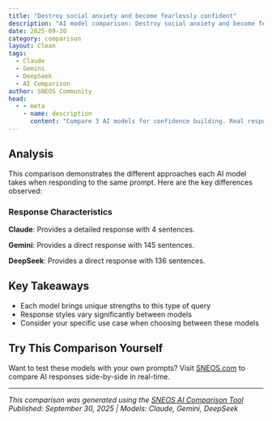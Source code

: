 ```yaml
---
title: "Destroy social anxiety and become fearlessly confident"
description: "AI model comparison: Destroy social anxiety and become fearlessly confident..."
date: 2025-09-30
category: comparison
layout: Clean
tags:
  - Claude
  - Gemini
  - DeepSeek
  - AI Comparison
author: SNEOS Community
head:
  - - meta
    - name: description
      content: "Compare 3 AI models for confidence building. Real responses from Claude, Gemini, DeepSeek with detailed analysis."
---
```


<ChatComparison
  title="Destroy social anxiety and become fearlessly confident"
  prompt="Destroy social anxiety and become fearlessly confident"
  :responses='{"Claude": "# Breaking Free from Social Anxiety: A Path to Genuine Confidence\n\nSocial anxiety can feel overwhelming, but with the right strategies, you can build authentic confidence. Here\u0027s a practical roadmap:\n\n## Understanding the Root\n- **Reframe your inner critic**: That voice predicting disaster is often wrong\n- **Challenge catastrophic thinking**: Ask \u0022What\u0027s the worst that could realistically happen?\u0022\n- **Recognize that most people are focused on themselves**, not judging you\n\n## Building Confidence Gradually\n\n### Start Small\n- Make eye contact with cashiers\n- Say \u0022good morning\u0022 to neighbors \n- Ask one question in meetings\n- Compliment someone genuinely\n\n### Practice Self-Compassion\n- Treat yourself like you would a good friend\n- Celebrate small wins\n- Learn from setbacks without harsh self-judgment\n\n## Practical Daily Strategies\n\n**Before Social Situations:**\n- Deep breathing exercises\n- Positive self-talk: \u0022I belong here\u0022\n- Prepare a few conversation topics\n\n**During Interactions:**\n- Focus outward - be genuinely curious about others\n- Ask open-ended questions\n- Share something authentic about yourself\n\n**After Social Events:**\n- Note what went well (however small)\n- Learn from any awkward moments without dwelling\n\n## Long-term Confidence Building\n- Develop skills/hobbies that make you feel competent\n- Surround yourself with supportive people\n- Consider therapy if anxiety significantly impacts your life\n- Practice mindfulness to stay present\n\nRemember: Confidence isn\u0027t about being perfect - it\u0027s about being comfortable with being human.\n\nWhat specific social situations challenge you most?", "Gemini": "Okay, let\u0027s break down how to dismantle social anxiety and build unwavering confidence. This is a journey, not a quick fix, and it requires commitment and self-compassion. Here\u0027s a comprehensive approach, combining psychological techniques, practical strategies, and lifestyle adjustments:\n\n**I. Understanding the Enemy: Social Anxiety and Confidence**\n\n* **Social Anxiety (Social Anxiety Disorder/Social Phobia):**\n * **Core Fear:** Being judged negatively by others. This manifests as fear of embarrassment, humiliation, or rejection.\n * **Physical Symptoms:** Racing heart, sweating, trembling, blushing, nausea, dizziness, difficulty breathing, muscle tension.\n * **Cognitive Symptoms:** Negative self-talk, catastrophic thinking (\u0022I\u0027m going to mess this up,\u0022 \u0022Everyone will think I\u0027m stupid\u0022), overthinking past interactions, anticipating future social situations with dread.\n * **Behavioral Symptoms:** Avoidance of social situations, excessive self-monitoring in social situations (checking your appearance, controlling your words), seeking reassurance, using safety behaviors (e.g., clinging to a friend, avoiding eye contact).\n* **Confidence:**\n * **A belief in your abilities and qualities:** Knowing you can handle challenges, trusting your judgment, and accepting yourself (flaws and all).\n * **Not about being perfect:** It\u0027s about knowing you can cope with imperfections and setbacks.\n * **Builds over time through experiences and self-perception.**\n * **Connected to self-worth:** Liking and respecting yourself, regardless of external validation.\n\n**II. The Psychological Toolkit: Techniques to Challenge and Change Your Thinking**\n\n* **Cognitive Behavioral Therapy (CBT) Techniques:**\n * **Cognitive Restructuring:** This is the cornerstone of overcoming social anxiety. It involves identifying, challenging, and changing negative thought patterns.\n * **Identify Negative Thoughts:** Keep a thought diary. When you feel anxious in a social situation (or even thinking about one), write down the situation, your feelings, your thoughts, and your behaviors. Be specific!\n * **Challenge Negative Thoughts:** Ask yourself:\n * \u0022What\u0027s the evidence for and against this thought?\u0022\n * \u0022Am I jumping to conclusions?\u0022\n * \u0022Am I reading minds?\u0022\n * \u0022Am I catastrophizing?\u0022\n * \u0022Am I using all-or-nothing thinking?\u0022\n * \u0022What\u0027s the worst that could happen, and how would I cope?\u0022\n * \u0022What\u0027s a more balanced or realistic way to view the situation?\u0022\n * **Replace Negative Thoughts with Realistic/Positive Ones:** Craft alternative thoughts that are more balanced and helpful. Focus on your strengths, your positive intentions, and the possibility of positive outcomes.\n * **Example:**\n * **Negative Thought:** \u0022I\u0027ll make a fool of myself if I talk in the meeting.\u0022\n * **Challenging Questions:** \u0022Is it *guaranteed* I\u0027ll make a fool of myself? Have I made a fool of myself every time I\u0027ve spoken in the past? What\u0027s the worst that could happen? Would anyone really care that much?\u0022\n * **Realistic/Positive Thought:** \u0022I might be a little nervous, but I have valuable insights to share. Even if I stumble over my words, it\u0027s not the end of the world. Most people will be understanding.\u0022\n * **Exposure Therapy:** Gradually exposing yourself to feared social situations to reduce anxiety over time.\n * **Create a Hierarchy:** List social situations that trigger your anxiety, ranking them from least anxiety-provoking to most.\n * **Start Small:** Begin with the least anxiety-provoking situation and gradually work your way up the hierarchy.\n * **Stay in the Situation Until Anxiety Decreases:** The goal is to experience the anxiety and allow it to naturally subside. Don\u0027t escape the situation prematurely, as this reinforces the anxiety. Use relaxation techniques (see below) to manage the anxiety.\n * **Repeat the Exposure:** Repeat the exposure until you feel comfortable and your anxiety has significantly decreased.\n * **Example:**\n * Hierarchy:\n 1. Smiling at a stranger.\n 2. Saying \u0022Hello\u0022 to a cashier.\n 3. Making small talk with a coworker.\n 4. Asking a stranger for directions.\n 5. Attending a small social gathering with familiar people.\n 6. Attending a larger social gathering with unfamiliar people.\n 7. Giving a presentation.\n * **Behavioral Experiments:** Testing your negative predictions in real-world situations.\n * **Identify a Negative Prediction:** \u0022If I start a conversation with a stranger, they\u0027ll think I\u0027m weird and reject me.\u0022\n * **Design an Experiment:** Deliberately start a conversation with a stranger.\n * **Observe the Outcome:** What actually happened? Did they reject you? Were they friendly? Did anything bad happen?\n * **Evaluate the Results:** Did your negative prediction come true? Probably not! This helps to challenge your unrealistic fears.\n* **Mindfulness and Acceptance:**\n * **Mindfulness:** Paying attention to the present moment without judgment. This helps you become more aware of your thoughts and feelings without getting caught up in them.\n * **Meditation:** Regular meditation practice can improve mindfulness skills.\n * **Mindful Breathing:** Focusing on your breath can help calm your nervous system.\n * **Body Scan:** Paying attention to the sensations in your body can help you become more grounded in the present moment.\n * **Acceptance and Commitment Therapy (ACT):** Accepting your anxiety as a natural human emotion and committing to actions that align with your values, even when you feel anxious.\n * **Defusion:** Learning to separate yourself from your thoughts (seeing them as just thoughts, not facts).\n * **Values Clarification:** Identifying what\u0027s truly important to you in life.\n * **Committed Action:** Taking action towards your goals, even when you feel anxious.\n\n**III. Practical Strategies: Building Social Skills and Reducing Avoidance**\n\n* **Improve Your Social Skills:**\n * **Active Listening:** Pay attention to what others are saying, ask clarifying questions, and show genuine interest.\n * **Nonverbal Communication:** Maintain eye contact (appropriately), smile, and use open body language.\n * **Starting and Maintaining Conversations:**\n * **Open-Ended Questions:** Ask questions that require more than a \u0022yes\u0022 or \u0022no\u0022 answer.\n * **Comment on the Environment:** \u0022Nice weather we\u0027re having,\u0022 \u0022I like your [item of clothing/accessory].\u0022\n * **Share Something About Yourself:** Keep it brief and relevant to the conversation.\n * **Find Common Interests:** Ask about hobbies, interests, or experiences.\n * **Practice:** The more you practice, the more comfortable you\u0027ll become.\n * **Dealing with Awkwardness:**\n * **Acknowledge It:** \u0022Oops, that was awkward!\u0022 (with a smile)\n * **Use Humor:** Lighten the mood with a joke.\n * **Shift the Topic:** Gracefully change the subject.\n * **Assertiveness Training:** Learning to express your needs and opinions in a respectful and confident manner.\n* **Challenge Avoidance:**\n * **Identify Your Avoidance Behaviors:** What social situations do you avoid? What safety behaviors do you use?\n * **Gradually Reduce Avoidance:** Start by tackling the easiest avoidance behaviors first.\n * **Celebrate Your Progress:** Acknowledge and reward yourself for taking steps outside of your comfort zone.\n* **Practice Self-Compassion:**\n * **Treat yourself with kindness and understanding:** Especially when you make mistakes or experience setbacks.\n * **Recognize that everyone struggles:** You\u0027re not alone in feeling anxious or insecure.\n * **Practice self-care:** Engage in activities that make you feel good.\n\n**IV. Lifestyle Adjustments: Supporting Your Mental and Physical Well-being**\n\n* **Regular Exercise:** Exercise has been shown to reduce anxiety and improve mood.\n* **Healthy Diet:** A balanced diet can support your mental health.\n* **Sufficient Sleep:** Lack of sleep can exacerbate anxiety.\n* **Limit Caffeine and Alcohol:** These substances can worsen anxiety symptoms.\n* **Stress Management Techniques:**\n * **Deep Breathing Exercises:** Calm your nervous system.\n * **Progressive Muscle Relaxation:** Reduce muscle tension.\n * **Yoga:** Combine physical postures, breathing techniques, and meditation.\n * **Spending Time in Nature:** Reduce stress and improve mood.\n* **Build a Supportive Network:** Connect with friends, family, or support groups.\n\n**V. Seeking Professional Help**\n\n* **Therapist or Counselor:** A therapist can provide personalized support and guidance. Look for someone who specializes in anxiety disorders and uses CBT or ACT.\n* **Psychiatrist:** A psychiatrist can prescribe medication if necessary. Medication can be helpful for managing anxiety symptoms, but it\u0027s often most effective when combined with therapy.\n* **Support Groups:** Connecting with others who understand what you\u0027re going through can be incredibly helpful.\n\n**VI. Important Considerations**\n\n* **Patience:** Overcoming social anxiety takes time and effort. Don\u0027t get discouraged if you don\u0027t see results immediately.\n* **Consistency:** It\u0027s important to be consistent with your efforts. The more you practice these techniques, the more effective they\u0027ll become.\n* **Self-Compassion:** Be kind to yourself throughout the process. There will be setbacks, but don\u0027t let them derail you.\n* **Celebrate Small Victories:** Acknowledge and reward yourself for every step you take in the right direction.\n* **Don\u0027t Compare Yourself to Others:** Everyone\u0027s journey is different. Focus on your own progress.\n* **Perfection is the Enemy:** Don\u0027t strive for perfection. It\u0027s okay to make mistakes. The goal is to manage your anxiety and live a fulfilling life, not to eliminate anxiety completely.\n\n**In summary:**\n\n1. **Acknowledge and Understand:** Recognize your social anxiety and the ways it affects you.\n2. **Challenge Your Thoughts:** Use CBT techniques to identify, challenge, and replace negative thought patterns.\n3. **Expose Yourself Gradually:** Use exposure therapy to gradually confront feared social situations.\n4. **Build Social Skills:** Practice active listening, nonverbal communication, and conversation skills.\n5. **Practice Mindfulness:** Learn to be present in the moment and accept your anxiety.\n6. **Live a Healthy Lifestyle:** Exercise, eat well, and get enough sleep.\n7. **Seek Support:** Talk to a therapist, psychiatrist, or support group.\n8. **Be Patient and Kind to Yourself:** This is a journey, not a destination.\n\nThis is a comprehensive roadmap. Choose one or two areas to focus on initially, and gradually incorporate more techniques as you progress. You have the power to overcome social anxiety and build a more confident and fulfilling life. Good luck!\n", "DeepSeek": "Of course. Destroying social anxiety and building fearless confidence is a journey, not a flip of a switch. It\u0027s about systematically replacing fear with competence and self-compassion.\n\nThink of it not as \u0022eliminating\u0022 anxiety, but as building a version of yourself that is so strong and capable that the anxiety becomes a faint whisper, not a controlling shout.\n\nHere is a comprehensive, step-by-step guide to dismantle social anxiety and construct unshakable confidence.\n\n### Part 1: The Mindset Shift (Rewiring Your Brain)\n\nThis is the foundation. Everything else builds on this.\n\n**1. Stop \u0022Destroying\u0022 and Start \u0022Understanding\u0022:**\nYour social anxiety is not a monster to be slain; it\u0027s a misguided protector. Its core function is to keep you safe from perceived social threats (rejection, judgment, humiliation). Thank it for trying to protect you, but firmly tell it you\u0027ve got this now. This shift from fighting to understanding reduces the internal conflict that fuels anxiety.\n\n**2. Embrace The \u0022I Am The Prize\u0022 Mentality:**\nYou are not auditioning for other people\u0027s approval. You are the main character of your life. People are drawn to those who value themselves. This isn\u0027t about arrogance; it\u0027s about a quiet, deep-seated knowing of your own worth.\n* **Action:** Write down 5 things you bring to a friendship or conversation (e.g., you\u0027re a good listener, you\u0027re loyal, you have interesting hobbies).\n\n**3. Lower The Stakes. Permanently.**\nAnxiety thrives on catastrophic thinking.\n* *\u0022If I say something stupid, they\u0027ll think I\u0027m an idiot and tell everyone and my life will be over.\u0022*\nReality-check this. Most people are so preoccupied with their own lives and insecurities that they barely remember what you said 5 minutes later. No single interaction has the power to define you.\n\n**4. Switch from Judge to Scientist:**\nStop judging your performance in social situations. Instead, adopt a curious, scientific mindset.\n* **Instead of:** \u0022That was awful, I\u0027m so awkward.\u0022\n* **Try:** \u0022Interesting. When I said X, the conversation paused. I wonder what would happen if I asked an open-ended question next time?\u0022\nThis removes the emotional self-flagellation and turns every interaction into a data-gathering mission.\n\n### Part 2: The Action Plan (Building Evidence Through Experience)\n\nConfidence is earned through accumulated proof. You have to prove to yourself that you can handle social situations.\n\n**1. Start Small \u0026 Celebrate Every Win:**\nYou don\u0027t run a marathon on day one. Your \u0022social gym\u0022 starts with tiny workouts.\n* **Week 1:** Make eye contact and smile at one cashier.\n* **Week 2:** Give a genuine compliment to a colleague (\u0022I really liked your presentation today\u0022).\n* **Week 3:** Ask one open-ended question in a group setting (\u0022What did you think of that movie?\u0022).\n**Success is doing the task, not the outcome.** Celebrate the courage it took to try.\n\n**2. The 3-Second Rule:**\nWhen you have an impulse to talk to someone, ask a question, or give a compliment, you have 3 seconds to act. Any longer and your brain will talk you out of it. 3... 2... 1... GO!\n\n**3. Master the Art of Small Talk (It\u0027s a Skill, Not a Curse):**\nSmall talk is not about the content; it\u0027s a social ritual to establish connection and find common ground.\n* **Use the FORD Method:** Ask about **F**amily, **O**ccupation, **R**ecreation, **D**reams.\n* **Be a Detective:** Your goal is to find what the other person is passionate about. Ask \u0022why?\u0022 and \u0022how?\u0022 questions.\n* **Listen to Understand, Not to Reply:** People love feeling heard. You become memorable not by being the most interesting person, but by being the most interested.\n\n**4. Practice \u0022Exposure Therapy\u0022:**\nCreate a hierarchy of your social fears, from least scary to most scary. Systematically expose yourself to them.\n* **Example Ladder:**\n 1. Go to a coffee shop and just be around people.\n 2. Ask the barista a simple question (\u0022What\u0027s your favorite drink here?\u0022).\n 3. Compliment a stranger\u0027s outfit.\n 4. Initiate a conversation with an acquaintance.\n 5. Speak up in a meeting.\n 6. Go to a networking event or party alone.\nMove up the ladder only when you feel comfortable at the current step.\n\n### Part 3: The Toolkit (In-The-Moment Techniques)\n\nWhen anxiety hits, you need tools to manage it.\n\n**1. Physiological Hacks:**\nAnxiety is a physical state. Change the state.\n* **Box Breathing:** Inhale for 4 seconds, hold for 4, exhale for 4, hold for 4. Repeat. This calms your nervous system instantly.\n* **The 5-4-3-2-1 Grounding Technique:** Identify 5 things you can see, 4 things you can feel, 3 things you can hear, 2 things you can smell, and 1 thing you can taste. This pulls you out of your head and into the present.\n\n**2. Reframe Your Inner Voice:**\nChallenge the negative self-talk with evidence.\n* **Thought:** \u0022Everyone is staring at me and judging me.\u0022\n* **Challenge:** \u0022What is the actual evidence for that? Are people pointing and laughing? No. Most are looking at their phones. Even if they are looking, it\u0027s likely neutral curiosity.\u0022\n\n**3. Adopt a Power Pose:**\nBefore entering a stressful situation, spend two minutes in a confident posture (hands on hips, standing tall). This can actually reduce cortisol (the stress hormone) and increase testosterone (the confidence hormone).\n\n**4. Focus Outward, Not Inward:**\nSocial anxiety is the ultimate state of self-absorption. You\u0027re hyper-focused on yourself. The antidote is to focus 100% on the other person or your environment. Get curious about them. Your own anxiety will fade into the background.\n\n### Part 4: Building the Foundation (Long-Term Confidence)\n\nThis is about becoming a person who is naturally more confident.\n\n**1. Competence Breeds Confidence:**\nBecome genuinely good at something. A hobby, your job, a sport. Mastering a skill gives you an unshakeable core of self-esteem that isn\u0027t dependent on social validation.\n\n**2. Physical Vitality:**\nYour mind and body are connected.\n* **Exercise:** Regular exercise is a powerful anti-anxiety treatment.\n* **Sleep:** Lack of sleep amplifies anxiety.\n* **Nutrition:** Feed your brain well.\n\n**3. Adopt a Growth Mindset:**\nYou will have \u0022failures.\u0022 You will have awkward moments. See them not as proof of your inadequacy, but as necessary lessons on the path to mastery. Every socially adept person you see has a long history of awkward moments behind them.\n\n**The Final, Most Important Truth:**\n\n**Fearless confidence is not the absence of fear. It is the judgment that something else is more important than fear.**\n\nThe desire to connect is more important than the fear of rejection.\nThe pursuit of your goals is more important than the fear of judgment.\nThe expression of your true self is more important than the fear of being misunderstood.\n\nStart today. Pick one tiny action from this guide and do it. That single act of courage is the first brick in the foundation of your fearless confidence. You can do this."}' 
  published-date="13:07"
/>

## Analysis

This comparison demonstrates the different approaches each AI model takes when responding to the same prompt. Here are the key differences observed:

### Response Characteristics

**Claude**: Provides a detailed response with 4 sentences. 

**Gemini**: Provides a direct response with 145 sentences. 

**DeepSeek**: Provides a direct response with 136 sentences. 

## Key Takeaways

- Each model brings unique strengths to this type of query
- Response styles vary significantly between models
- Consider your specific use case when choosing between these models

## Try This Comparison Yourself

Want to test these models with your own prompts? Visit [SNEOS.com](https://sneos.com) to compare AI responses side-by-side in real-time.

---

*This comparison was generated using the [SNEOS AI Comparison Tool](https://sneos.com)*
*Published: September 30, 2025 | Models: Claude, Gemini, DeepSeek*
